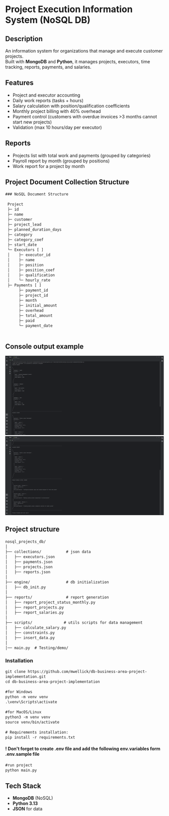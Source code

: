 ﻿# Project Execution Information System (NoSQL DB)

## Description

An information system for organizations that manage and execute customer projects.  
Built with **MongoDB** and **Python**, it manages projects, executors, time tracking, reports, payments, and salaries.

## Features

- Project and executor accounting
- Daily work reports (tasks + hours)
- Salary calculation with position/qualification coefficients
- Monthly project billing with 40% overhead
- Payment control (customers with overdue invoices >3 months cannot start new projects)
- Validation (max 10 hours/day per executor)

## Reports

- Projects list with total work and payments (grouped by categories)
- Payroll report by month (grouped by positions)
- Work report for a project by month

## Project Document Collection Structure

```
### NoSQL Document Structure

 Project
 ├─ id
 ├─ name
 ├─ customer
 ├─ project_lead
 ├─ planned_duration_days
 ├─ category
 ├─ category_coef
 ├─ start_date
 └─ Executors [ ]
 │    ├─ executor_id
 │    ├─ name
 │    ├─ position
 │    ├─ position_coef
 │    ├─ qualification
 │    └─ hourly_rate
 ├─ Payments [ ]
      ├─ payment_id
      ├─ project_id
      ├─ month
      ├─ initial_amount
      ├─ overhead
      ├─ total_amount
      ├─ paid
      └─ payment_date
                

```



## Console output example
![сonsole_output.png](generated_reports1.png)
![сonsole_output.png](generated_reports2.png)


## Project structure
```aiignore
nosql_projects_db/
│
├── collections/           # json data 
│   ├── executors.json        
│   ├── payments.json         
│   ├── projects.json          
│   ├── reports.json 
│
├── engine/                # db initialization
│   ├── db_init.py
│
├── reports/               # report generation
│   ├── report_project_status_monthly.py
│   ├── report_projects.py
│   ├── report_salaries.py
│
├── scripts/              # utils scripts for data management
│   ├── calculate_salary.py  
│   ├── constraints.py 
│   ├── insert_data.py    
│
│── main.py  # Testing/demo/
```

### Installation

```
git clone https://github.com/mwellick/db-business-area-project-implementation.git
cd db-business-area-project-implementation

#for Windows
python -m venv venv 
.\venv\Scripts\activate 

#for MacOS/Linux
python3 -m venv venv 
source venv/bin/activate

# Requirements installation:
pip install -r requirements.txt
```

#### !  Don't forget to create .env file and add the following env.variables form .env.sample file

```
#run project 
python main.py
```

## Tech Stack

- **MongoDB** (NoSQL)
- **Python 3.13**
- **JSON** for data 

